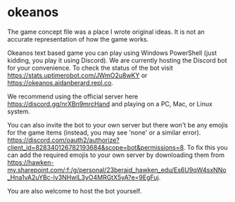 # okeanos

The game concept file was a place I wrote original ideas. It is not an accurate representation of how the game works.

Okeanos text based game you can play using Windows PowerShell (just kidding, you play it using Discord). We are currently hosting the Discord bot for your convenience. To check the status of the bot visit https://stats.uptimerobot.com/JWmO2u8wKY or https://okeanos.aidanberard.repl.co. 

We recommend using the official server here https://discord.gg/nrXBn9mrcHand and playing on a PC, Mac, or Linux system.

You can also invite the bot to your own server but there won't be any emojis for the game items (instead, you may see 'none' or a similar error). 
https://discord.com/oauth2/authorize?client_id=828340126782193684&scope=bot&permissions=8. To fix this you can add the required emojis to your own server by downloading them from https://hawken-my.sharepoint.com/:f:/g/personal/23beraid_hawken_edu/Es6U9qW4sxNNo_Hna1vA2uYBc-ly3NHwlL3yO4MRGtX5yA?e=9EgFuj.

You are also welcome to host the bot yourself.

